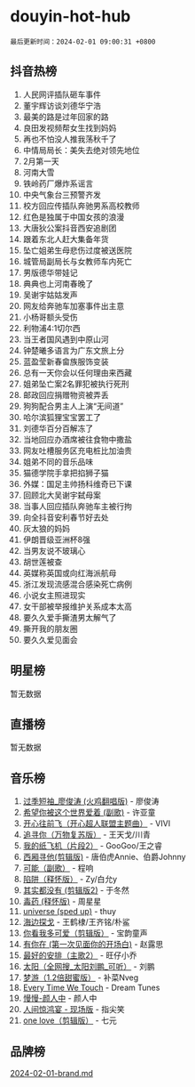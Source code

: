 # douyin-hot-hub

`最后更新时间：2024-02-01 09:00:31 +0800`

## 抖音热榜

1. 人民网评插队砸车事件
1. 董宇辉访谈刘德华宁浩
1. 最美的路是过年回家的路
1. 良田发视频帮女生找到妈妈
1. 再也不怕没人推我荡秋千了
1. 中情局局长：美失去绝对领先地位
1. 2月第一天
1. 河南大雪
1. 铁岭药厂爆炸系谣言
1. 中央气象台三预警齐发
1. 校方回应传插队奔驰男系高校教师
1. 红色是独属于中国女孩的浪漫
1. 大唐狄公案抖音西安追剧团
1. 跟着东北人赶大集备年货
1. 坠亡姐弟生母悲伤过度被送医院
1. 城管局副局长与女教师车内死亡
1. 男版德华带娃记
1. 典典也上河南春晚了
1. 吴谢宇姑姑发声
1. 网友给奔驰车加塞事件出主意
1. 小杨哥额头受伤
1. 利物浦4:1切尔西
1. 当王者国风遇到中原山河
1. 钟楚曦多语言为广东文旅上分
1. 蓝盈莹新春畲族服饰变装
1. 总有一天你会以任何理由来西藏
1. 姐弟坠亡案2名罪犯被执行死刑
1. 邮政回应捐赠物资被弄丢
1. 狗狗配合男主人上演“无间道”
1. 哈尔滨狐狸宝宝罢工了
1. 刘德华百分百解冻了
1. 当地回应办酒席被往食物中撒盐
1. 网友吐槽服务区充电桩比加油贵
1. 姐弟不同的音乐品味
1. 猫德学院手拿把掐狮子猫
1. 外媒：国足主帅扬科维奇已下课
1. 回顾北大吴谢宇弑母案
1. 当事人回应插队奔驰车主被行拘
1. 向全抖音安利春节好去处
1. 灰太狼的妈妈
1. 伊朗晋级亚洲杯8强
1. 当男友说不玻璃心
1. 胡世莲被查
1. 英媒称英国或向红海派航母
1. 浙江发现流感混合感染死亡病例
1. 小说女主照进现实
1. 女干部被举报维护关系成本太高
1. 要久久爱手撕渣男太解气了
1. 撕开我的朋友圈
1. 要久久爱见面会

## 明星榜

暂无数据

## 直播榜

暂无数据

## 音乐榜

1. [过季短袖_廖俊涛 (火鸡翻唱版)](https://sf5-hl-cdn-tos.douyinstatic.com/obj/tos-cn-ve-2774/ogQVJl0tRBKxQgZji7YClFEBrVDeHpPTWfCZbQ) - 廖俊涛
1. [希望你被这个世界爱着 (副歌)](https://sf3-cdn-tos.douyinstatic.com/obj/tos-cn-ve-2774/oUHCmWQfZlE3QQBKBeD8rCFLpJzPgCpImhsxMt) - 许亚童
1. [开心往前飞（开心超人联盟主题曲）](https://sf3-cdn-tos.douyinstatic.com/obj/tos-cn-ve-2774/9d8fb7c82cf1421fb93a9fe925275e0a) - VIVI
1. [追寻你（万物复苏版）](https://sf5-hl-cdn-tos.douyinstatic.com/obj/tos-cn-ve-2774/oYeAZJsbjIDit9APmBg8u6uDUQnHmoCf3gbo74) - 王天戈/川青
1. [我的纸飞机（片段2）](https://sf5-hl-cdn-tos.douyinstatic.com/obj/tos-cn-ve-2774/oM2ZrKcg2CD5AeRB2gkeXOFB1IxAGJdZPazYHf) - GooGoo/王之睿
1. [西厢寻他(剪辑版)](https://sf5-hl-cdn-tos.douyinstatic.com/obj/tos-cn-ve-2774/oUsAVfAQKlRNxEv5qxvIB8o5qmIWUcXbzJKJhw) - 唐伯虎Annie、伯爵Johnny
1. [可能（副歌）](https://sf3-cdn-tos.douyinstatic.com/obj/tos-cn-ve-2774/cde1731888894259b333569393c2fb51) - 程响
1. [陷阱（释怀版）](https://sf6-cdn-tos.douyinstatic.com/obj/tos-cn-ve-2774/oE8C21LeZrzKLDFfQYgMzx4GAIHageG5IzayY7) - Zy/白允y
1. [其实都没有 (剪辑版2)](https://sf5-hl-cdn-tos.douyinstatic.com/obj/tos-cn-ve-2774/oEBNQenHZtBhxYjGgUDQk0BCHTigQafgFlbQ7k) - 于冬然
1. [毒药 (释怀版)](https://sf5-hl-cdn-tos.douyinstatic.com/obj/tos-cn-ve-2774/oYILMEAzspdZBIzy4frJNB8ZHPHWAhiwowd4Ad) - 周星星
1. [universe (sped up)](https://sf3-cdn-tos.douyinstatic.com/obj/tos-cn-ve-2774/oIQnurQLDCsdYeegkM4CKuVb23MZBXtX6QB8bv) - thuy
1. [海边探戈](https://sf3-cdn-tos.douyinstatic.com/obj/tos-cn-ve-2774/os9gE0VQCGqt6VQkZDyBBYvfSDY0QFe3vVmubn) - 王鹤棣/王齐铭/朴鲨
1. [你看我多可爱（剪辑版）](https://sf3-cdn-tos.douyinstatic.com/obj/tos-cn-ve-2774/018d241ee66a4a189b2fa9ea2fe3363d) - 宝韵童声
1. [有你在 (第一次见面你的开场白)](https://sf5-hl-cdn-tos.douyinstatic.com/obj/tos-cn-ve-2774/oAthrQ3ClJBfI57uBoFEgNDYtNCZ0TSYQQfxQ0) - 赵露思
1. [最好的安排（主歌2）](https://sf5-hl-cdn-tos.douyinstatic.com/obj/tos-cn-ve-2774/oMMZX1DuHpMwgoDztBmZswgQnbCeeANZxBHkFY) - 旺仔小乔
1. [太阳（全网搜_太阳刘鹏_可听）](https://sf3-cdn-tos.douyinstatic.com/obj/tos-cn-ve-2774/ogWbyIQnlBFImVbeDocRdCIYtBHlbJXgfZMvgz) - 刘鹏
1. [梦游（1.2倍甜蜜版）](https://sf3-cdn-tos.douyinstatic.com/obj/tos-cn-ve-2774/o4gyAUm8hwufoEABmwVIiQtHsFuGzAEEWtNMzo) - 补菜Nveg
1. [Every Time We Touch](https://sf3-cdn-tos.douyinstatic.com/obj/tos-cn-ve-2774/ogN6lUKQeBBfEVhIOMikG1CcJjugxk1tztZyhP) - Dream Tunes
1. [慢慢-颜人中](https://sf5-hl-cdn-tos.douyinstatic.com/obj/tos-cn-ve-2774/ocjHNfBXdBxQNC8ZGAeoLMFTUgtBg8bkExunDC) - 颜人中
1. [人间惊鸿宴 - 现场版](https://sf3-cdn-tos.douyinstatic.com/obj/tos-cn-ve-2774/osF4mrPePAf2Yv8Wfr5fATCHZwL5h1QiGQAKwz) - 指尖笑
1. [one love（剪辑版）](https://sf3-cdn-tos.douyinstatic.com/obj/tos-cn-ve-2774/o4utbbKzHedACBQ0bkG7ZBgUvDQzbBDnYd1f1k) - 七元

## 品牌榜

[2024-02-01-brand.md](2024-02-01-brand.md)
